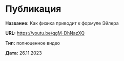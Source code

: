 # Публикация

**Название:** Как физика приводит к формуле Эйлера

**URL:** https://youtu.be/qgM-DhNazXQ

**Тип:** полноценное видео

**Дата:** 26.11.2023

